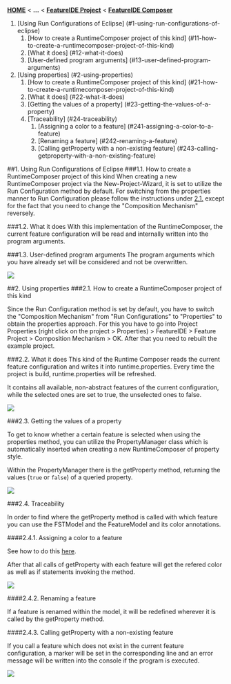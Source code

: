 <!-- Breadcrumb -->
[**HOME**](https://github.com/tthuem/FeatureIDE/wiki) < **...**  < [**FeatureIDE Project**](https://github.com/tthuem/FeatureIDE/wiki/FeatureIDE-Project) < [**FeatureIDE Composer**](https://github.com/FeatureIDE/FeatureIDE/wiki/FeatureIDE-Composer)

<!-- Outline -->

1. [Using Run Configurations of Eclipse] (#1-using-run-configurations-of-eclipse)
	1. [How to create a RuntimeComposer project of this kind] (#11-how-to-create-a-runtimecomposer-project-of-this-kind)
	2. [What it does] (#12-what-it-does)
	3. [User-defined program arguments] (#13-user-defined-program-arguments)
2. [Using properties] (#2-using-properties)
	1. [How to create a RuntimeComposer project of this kind] (#21-how-to-create-a-runtimecomposer-project-of-this-kind)
	2. [What it does] (#22-what-it-does)
	3. [Getting the values of a property] (#23-getting-the-values-of-a-property)
	4. [Traceability] (#24-traceability)
		1. [Assigning a color to a feature] (#241-assigning-a-color-to-a-feature)
		2. [Renaming a feature] (#242-renaming-a-feature)
		3. [Calling getProperty with a non-existing feature] (#243-calling-getproperty-with-a-non-existing-feature)
        
        

<!-- Content -->
##1. Using Run Configurations of Eclipse
###1.1. How to create a RuntimeComposer project of this kind
When creating a new RuntimeComposer project via the New-Project-Wizard, it is set to utilize the Run Configuration method  by default.
For switching from the properties manner to Run Configuration please follow the instructions under [2.1.](#21-how-to-create-a-runtimecomposer-project-of-this-kind) except for the fact that you need to change the "Composition Mechanism" reversely.

###1.2. What it does
With this implementation of the RuntimeComposer, the current feature configuration will be read and internally written into the program arguments.

###1.3. User-defined program arguments
The program arguments which you have already set will be considered and not be overwritten.

<img src="https://github.com/tthuem/FeatureIDE/wiki/Assets/FeatureIDEProject/Runtime/run_config.PNG">


##2. Using properties
###2.1. How to create a RuntimeComposer project of this kind

Since the Run Configuration method is set by default, you have to switch the "Composition Mechanism" from "Run Configurations" to "Properties" to obtain the properties approach.
For this you have to go into Project Properties (right click on the project > Properties) > FeatureIDE > Feature Project > Composition Mechanism  > OK.
After that you need to rebuilt the example project.


###2.2. What it does
This kind of the Runtime Composer reads the current feature configuration and writes it into runtime.properties. 
Every time the project is build, runtime.properties will be refreshed.

It contains all available, non-abstract features of the current configuration, while the selected ones are set to true, the unselected ones to false.

<img src="https://github.com/tthuem/FeatureIDE/wiki/Assets/FeatureIDEProject/Runtime/propertyfile_config.png">

###2.3. Getting the values of a property

To get to know whether a certain feature is selected when using the properties method, you can utilize the PropertyManager class which is automatically inserted when creating a new RuntimeComposer of property style. 

Within the PropertyManager there is the getProperty method, returning the values (<code>true</code> or <code>false</code>) of a queried property.

<img src="https://github.com/tthuem/FeatureIDE/wiki/Assets/FeatureIDEProject/Runtime/propertymanager.png">

###2.4. Traceability

In order to find where the getProperty method is called with which feature you can use the FSTModel and the FeatureModel and its color annotations.

####2.4.1. Assigning a color to a feature

See how to do this [here](https://github.com/FeatureIDE/FeatureIDE/wiki/Colors/).

After that all calls of getProperty with each feature will get the refered color as well as if statements invoking the method.

<img src="https://github.com/tthuem/FeatureIDE/wiki/Assets/FeatureIDEProject/Runtime/traceability_color.png">

####2.4.2. Renaming a feature

If a feature is renamed within the model, it will be redefined wherever it is called by the getProperty method.

####2.4.3. Calling getProperty with a non-existing feature

If you call a feature which does not exist in the current feature configuration, a marker will be set in the corresponding line and an error message will be written into the console if the program is executed.

<img src="https://github.com/tthuem/FeatureIDE/wiki/Assets/FeatureIDEProject/Runtime/traceability_warning.png">